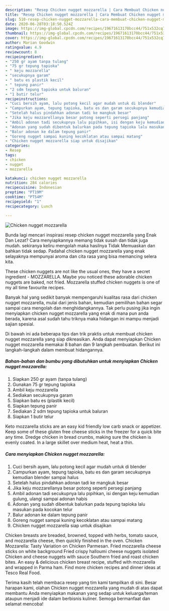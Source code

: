 ```yaml
---
description: "Resep Chicken nugget mozzarella | Cara Membuat Chicken nugget mozzarella Yang Bisa Manjain Lidah"
title: "Resep Chicken nugget mozzarella | Cara Membuat Chicken nugget mozzarella Yang Bisa Manjain Lidah"
slug: 510-resep-chicken-nugget-mozzarella-cara-membuat-chicken-nugget-mozzarella-yang-bisa-manjain-lidah
date: 2020-06-28T03:18:50.524Z
image: https://img-global.cpcdn.com/recipes/19671613170bcc44/751x532cq70/chicken-nugget-mozzarella-foto-resep-utama.jpg
thumbnail: https://img-global.cpcdn.com/recipes/19671613170bcc44/751x532cq70/chicken-nugget-mozzarella-foto-resep-utama.jpg
cover: https://img-global.cpcdn.com/recipes/19671613170bcc44/751x532cq70/chicken-nugget-mozzarella-foto-resep-utama.jpg
author: Marian Goodwin
ratingvalue: 4.9
reviewcount: 8
recipeingredient:
- "250 gr ayam tanpa tulang"
- "75 gr tepung tapioka"
- " keju mozzarella"
- "secukupnya garam"
- " batu es plastik kecil"
- " tepung panir"
- "2 sdm tepung tapioka untuk baluran"
- "1 butir telur"
recipeinstructions:
- "Cuci bersih ayam, lalu potong kecil agar mudah untuk di blender"
- "Campurkan ayam, tepung tapioka, batu es dan garam secukupnya kemudian blender sampai halus"
- "Setelah halus pindahkan adonan tadi ke mangkuk besar"
- "Jika keju mozzarellanya besar potong seperti persegi panjang"
- "Ambil adonan tadi secukupnya lalu pipihkan, isi dengan keju kemudian gulung, ulangi sampai adonan habis"
- "Adonan yang sudah dibentuk balurkan pada tepung tapioka lalu masukan pada kocokan telur"
- "Balur adonan ke dalam tepung panir"
- "Goreng nugget sampai kuning kecoklatan atau sampai matang"
- "Chicken nugget mozzarella siap untuk disajikan"
categories:
- Resep
tags:
- chicken
- nugget
- mozzarella

katakunci: chicken nugget mozzarella 
nutrition: 284 calories
recipecuisine: Indonesian
preptime: "PT19M"
cooktime: "PT54M"
recipeyield: "1"
recipecategory: Lunch

---
```



![Chicken nugget mozzarella](https://img-global.cpcdn.com/recipes/19671613170bcc44/751x532cq70/chicken-nugget-mozzarella-foto-resep-utama.jpg)

Bunda lagi mencari inspirasi resep chicken nugget mozzarella yang Enak Dan Lezat? Cara menyiapkannya memang tidak susah dan tidak juga mudah. sekiranya keliru mengolah maka hasilnya Tidak Memuaskan dan bahkan tidak sedap. Padahal chicken nugget mozzarella yang enak selayaknya mempunyai aroma dan cita rasa yang bisa memancing selera kita.

These chicken nuggets are not like the usual ones, they have a secret ingredient - MOZZARELLA. Maybe you noticed these adorable chicken nuggets are baked, not fried. Mozzarella stuffed chicken nuggets is one of my all time favourite recipes.

Banyak hal yang sedikit banyak mempengaruhi kualitas rasa dari chicken nugget mozzarella, mulai dari jenis bahan, kemudian pemilihan bahan segar sampai cara mengolah dan menghidangkannya. Tak perlu pusing jika ingin menyiapkan chicken nugget mozzarella yang enak di mana pun anda berada, karena asal sudah tahu triknya maka hidangan ini mampu menjadi sajian spesial.


Di bawah ini ada beberapa tips dan trik praktis untuk membuat chicken nugget mozzarella yang siap dikreasikan. Anda dapat menyiapkan Chicken nugget mozzarella memakai 8 bahan dan 9 langkah pembuatan. Berikut ini langkah-langkah dalam membuat hidangannya.

<!--inarticleads1-->

##### Bahan-bahan dan bumbu yang dibutuhkan untuk menyiapkan Chicken nugget mozzarella:

1. Siapkan 250 gr ayam (tanpa tulang)
1. Gunakan 75 gr tepung tapioka
1. Ambil  keju mozzarella
1. Sediakan secukupnya garam
1. Siapkan  batu es (plastik kecil)
1. Siapkan  tepung panir
1. Sediakan 2 sdm tepung tapioka untuk baluran
1. Siapkan 1 butir telur


Keto mozzarella sticks are an easy kid friendly low carb snack or appetizer. Keep some of these gluten free cheese sticks in the freezer for a quick bite any time. Dredge chicken in bread crumbs, making sure the chicken is evenly coated. In a large skillet over medium heat, heat a thin. 

<!--inarticleads2-->

##### Cara menyiapkan Chicken nugget mozzarella:

1. Cuci bersih ayam, lalu potong kecil agar mudah untuk di blender
1. Campurkan ayam, tepung tapioka, batu es dan garam secukupnya kemudian blender sampai halus
1. Setelah halus pindahkan adonan tadi ke mangkuk besar
1. Jika keju mozzarellanya besar potong seperti persegi panjang
1. Ambil adonan tadi secukupnya lalu pipihkan, isi dengan keju kemudian gulung, ulangi sampai adonan habis
1. Adonan yang sudah dibentuk balurkan pada tepung tapioka lalu masukan pada kocokan telur
1. Balur adonan ke dalam tepung panir
1. Goreng nugget sampai kuning kecoklatan atau sampai matang
1. Chicken nugget mozzarella siap untuk disajikan


Chicken breasts are breaded, browned, topped with herbs, tomato sauce, and mozzarella cheese, then quickly finished in the oven. Chicken Mozzarella: Tasty Variation on Chicken Parmesan. Fried mozzarella cheese sticks on white background Fried crispy halloumi cheese nuggets isolated Chicken and cheese nuggets with sauce Southern fried and roast chicken bites. An easy &amp; delicious chicken breast recipe, stuffed with mozzarella and wrapped in Parma ham. Find more chicken recipes and dinner ideas at Tesco Real Food. 

Terima kasih telah membaca resep yang tim kami tampilkan di sini. Besar harapan kami, olahan Chicken nugget mozzarella yang mudah di atas dapat membantu Anda menyiapkan makanan yang sedap untuk keluarga/teman ataupun menjadi ide dalam berbisnis kuliner. Semoga bermanfaat dan selamat mencoba!
